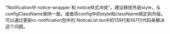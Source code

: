 "Notification中 notice-wrapper 和 notice样式冲突"。建议移除外层style，与configClassName保持一致。或者将config中的style和className绑定到外层。可以通过更新rc-notification包中的 NoticeList.tsx中的139行和147行代码来解决这个问题。
